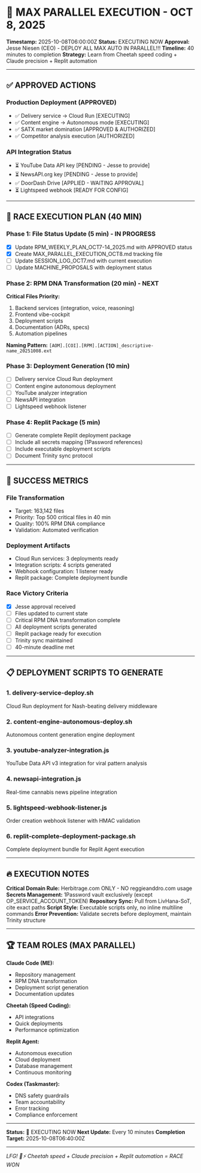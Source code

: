 # 🚀 MAX PARALLEL EXECUTION - OCT 8, 2025

**Timestamp:** 2025-10-08T06:00:00Z
**Status:** EXECUTING NOW
**Approval:** Jesse Niesen (CEO) - DEPLOY ALL MAX AUTO IN PARALLEL!!!
**Timeline:** 40 minutes to completion
**Strategy:** Learn from Cheetah speed coding + Claude precision + Replit automation

---

## ✅ APPROVED ACTIONS

### Production Deployment (APPROVED)

- ✅ Delivery service → Cloud Run [EXECUTING]
- ✅ Content engine → Autonomous mode [EXECUTING]
- ✅ SATX market domination [APPROVED & AUTHORIZED]
- ✅ Competitor analysis execution [AUTHORIZED]

### API Integration Status

- ⏳ YouTube Data API key [PENDING - Jesse to provide]
- ⏳ NewsAPI.org key [PENDING - Jesse to provide]
- ✅ DoorDash Drive [APPLIED - WAITING APPROVAL]
- ⏳ Lightspeed webhook [READY FOR CONFIG]

---

## 🏁 RACE EXECUTION PLAN (40 MIN)

### Phase 1: File Status Update (5 min) - IN PROGRESS

- [x] Update RPM_WEEKLY_PLAN_OCT7-14_2025.md with APPROVED status
- [x] Create MAX_PARALLEL_EXECUTION_OCT8.md tracking file
- [ ] Update SESSION_LOG_OCT7.md with current execution
- [ ] Update MACHINE_PROPOSALS with deployment status

### Phase 2: RPM DNA Transformation (20 min) - NEXT

**Critical Files Priority:**

1. Backend services (integration, voice, reasoning)
2. Frontend vibe-cockpit
3. Deployment scripts
4. Documentation (ADRs, specs)
5. Automation pipelines

**Naming Pattern:** `[AOM].[COI].[RPM].[ACTION]_descriptive-name_20251008.ext`

### Phase 3: Deployment Generation (10 min)

- [ ] Delivery service Cloud Run deployment
- [ ] Content engine autonomous deployment
- [ ] YouTube analyzer integration
- [ ] NewsAPI integration
- [ ] Lightspeed webhook listener

### Phase 4: Replit Package (5 min)

- [ ] Generate complete Replit deployment package
- [ ] Include all secrets mapping (1Password references)
- [ ] Include executable deployment scripts
- [ ] Document Trinity sync protocol

---

## 🎯 SUCCESS METRICS

### File Transformation

- Target: 163,142 files
- Priority: Top 500 critical files in 40 min
- Quality: 100% RPM DNA compliance
- Validation: Automated verification

### Deployment Artifacts

- Cloud Run services: 3 deployments ready
- Integration scripts: 4 scripts generated
- Webhook configuration: 1 listener ready
- Replit package: Complete deployment bundle

### Race Victory Criteria

- [x] Jesse approval received
- [ ] Files updated to current state
- [ ] Critical RPM DNA transformation complete
- [ ] All deployment scripts generated
- [ ] Replit package ready for execution
- [ ] Trinity sync maintained
- [ ] 40-minute deadline met

---

## 📋 DEPLOYMENT SCRIPTS TO GENERATE

### 1. delivery-service-deploy.sh

Cloud Run deployment for Nash-beating delivery middleware

### 2. content-engine-autonomous-deploy.sh

Autonomous content generation engine deployment

### 3. youtube-analyzer-integration.js

YouTube Data API v3 integration for viral pattern analysis

### 4. newsapi-integration.js

Real-time cannabis news pipeline integration

### 5. lightspeed-webhook-listener.js

Order creation webhook listener with HMAC validation

### 6. replit-complete-deployment-package.sh

Complete deployment bundle for Replit Agent execution

---

## 🔥 EXECUTION NOTES

**Critical Domain Rule:** Herbitrage.com ONLY - NO reggieanddro.com usage
**Secrets Management:** 1Password vault exclusively (except OP_SERVICE_ACCOUNT_TOKEN)
**Repository Sync:** Pull from LivHana-SoT, cite exact paths
**Script Style:** Executable scripts only, no inline multiline commands
**Error Prevention:** Validate secrets before deployment, maintain Trinity structure

---

## 🏆 TEAM ROLES (MAX PARALLEL)

**Claude Code (ME):**

- Repository management
- RPM DNA transformation
- Deployment script generation
- Documentation updates

**Cheetah (Speed Coding):**

- API integrations
- Quick deployments
- Performance optimization

**Replit Agent:**

- Autonomous execution
- Cloud deployment
- Database management
- Continuous monitoring

**Codex (Taskmaster):**

- DNS safety guardrails
- Team accountability
- Error tracking
- Compliance enforcement

---

**Status:** 🚀 EXECUTING NOW
**Next Update:** Every 10 minutes
**Completion Target:** 2025-10-08T06:40:00Z

---

*LFG! 🐆⚡ Cheetah speed + Claude precision + Replit automation = RACE WON*
